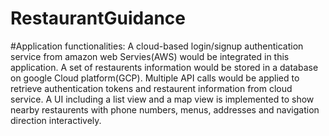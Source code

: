# RestaurantGuidance

#Application functionalities:
A cloud-based login/signup authentication service from amazon web Servies(AWS) would be integrated in this application.
A set of restaurents information would be stored in a database on google Cloud platform(GCP).
Multiple API calls would be applied to retrieve authentication tokens and restaurent information from cloud service.
A UI including a list view and a map view is implemented to show nearby restaurents with phone numbers, menus, addresses and navigation direction interactively.

